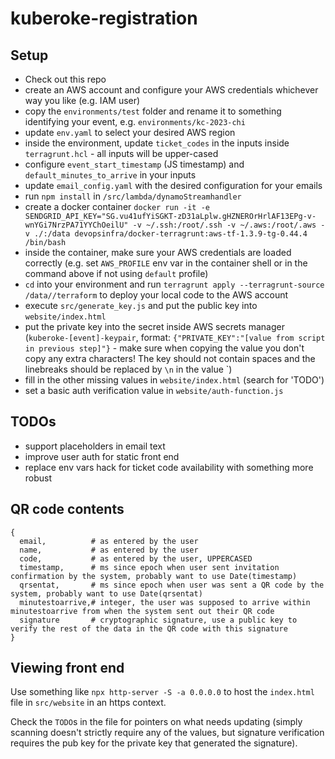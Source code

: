 # kuberoke-registration

## Setup

- Check out this repo
- create an AWS account and configure your AWS credentials whichever way you like (e.g. IAM user)
- copy the `environments/test` folder and rename it to something identifying your event, e.g. `environments/kc-2023-chi`
- update `env.yaml` to select your desired AWS region
- inside the environment, update `ticket_codes` in the inputs inside `terragrunt.hcl` - all inputs will be upper-cased
- configure `event_start_timestamp` (JS timestamp) and `default_minutes_to_arrive` in your inputs
- update `email_config.yaml` with the desired configuration for your emails
- run `npm install` in `/src/lambda/dynamoStreamhandler`
- create a docker container `docker run -it -e SENDGRID_API_KEY="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" -v ~/.ssh:/root/.ssh -v ~/.aws:/root/.aws -v ./:/data devopsinfra/docker-terragrunt:aws-tf-1.3.9-tg-0.44.4 /bin/bash`
- inside the container, make sure your AWS credentials are loaded correctly (e.g. set `AWS_PROFILE` env var in the container shell or in the command above if not using `default` profile)
- `cd` into your environment and run `terragrunt apply --terragrunt-source /data//terraform` to deploy your local code to the AWS account
- execute `src/generate_key.js` and put the public key into `website/index.html`
- put the private key into the secret inside AWS secrets manager (`kuberoke-[event]-keypair`, format: `{"PRIVATE_KEY":"[value from script in previous step]"}` - make sure when copying the value you don't copy any extra characters! The key should not contain spaces and the linebreaks should be replaced by `\n` in the value
`)
- fill in the other missing values in `website/index.html` (search for 'TODO')
- set a basic auth verification value in `website/auth-function.js`

## TODOs

- support placeholders in email text
- improve user auth for static front end
- replace env vars hack for ticket code availability with something more robust

## QR code contents

```
{
  email,          # as entered by the user
  name,           # as entered by the user
  code,           # as entered by the user, UPPERCASED
  timestamp,      # ms since epoch when user sent invitation confirmation by the system, probably want to use Date(timestamp)
  qrsentat,       # ms since epoch when user was sent a QR code by the system, probably want to use Date(qrsentat)
  minutestoarrive,# integer, the user was supposed to arrive within minutestoarrive from when the system sent out their QR code 
  signature       # cryptographic signature, use a public key to verify the rest of the data in the QR code with this signature
}
```

## Viewing front end

Use something like `npx http-server -S -a 0.0.0.0` to host the `index.html` file in `src/website` in an https context.

Check the `TODO`s in the file for pointers on what needs updating (simply scanning doesn't strictly require any of the values, but signature verification requires the pub key for the private key that generated the signature).
